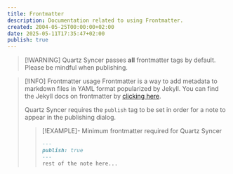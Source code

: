 ```yaml
---
title: Frontmatter
description: Documentation related to using Frontmatter.
created: 2004-05-25T00:00:00+02:00
date: 2025-05-11T17:35:47+02:00
publish: true
---
```


> [!WARNING] Quartz Syncer passes **all** frontmatter tags by default. Please be mindful when publishing.

> [!INFO] Frontmatter usage
> Frontmatter is a way to add metadata to markdown files in YAML format popularized by Jekyll. You can find the Jekyll docs on frontmatter by [clicking here](https://jekyllrb.com/docs/front-matter/).
>
> Quartz Syncer requires the `publish` tag to be set in order for a note to appear in the publishing dialog.
> > [!EXAMPLE]- Minimum frontmatter required for Quartz Syncer
> >
> > ```markdown
> > ---
> > publish: true
> > ---
> > rest of the note here...
> > ```
